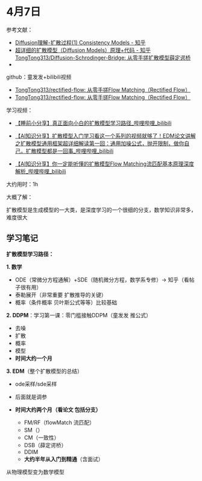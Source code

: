 # 4月7日

参考文献：



- [Diffusion理解-扩散过程(1) Consistency Models - 知乎](https://zhuanlan.zhihu.com/p/8069099812)
- [超详细的扩散模型（Diffusion Models）原理+代码 - 知乎](https://zhuanlan.zhihu.com/p/624221952)[TongTong313/Diffusion-Schrodinger-Bridge: 从零手搓扩散模型薛定谔桥](https://github.com/TongTong313/Diffusion-Schrodinger-Bridge)
- 



github：童发发+bilibili视频

- [TongTong313/rectified-flow: 从零手搓Flow Matching（Rectified Flow）](https://github.com/TongTong313/rectified-flow)
- [TongTong313/rectified-flow: 从零手搓Flow Matching（Rectified Flow）](https://github.com/TongTong313/rectified-flow)





学习视频：

- [【睡前小分享】真正面向小白的扩散模型学习路径_哔哩哔哩_bilibili](https://www.bilibili.com/video/BV15mreYPEbD/?vd_source=46b2ef1f5d3998c3eaf526e0940e3f9f)
- [【AI知识分享】扩散模型入门学习看这一个系列的视频就够了！EDM论文讲解之扩散模型通用框架超详细解读第一回：通用加噪公式，抛开限制，做你自己，扩散模型都是一回事_哔哩哔哩_bilibili](https://www.bilibili.com/video/BV1Uqx3eqEWM/?vd_source=46b2ef1f5d3998c3eaf526e0940e3f9f)

- [【AI知识分享】你一定能听懂的扩散模型Flow Matching流匹配基本原理深度解析_哔哩哔哩_bilibili](https://www.bilibili.com/video/BV1Wv3xeNEds/?vd_source=46b2ef1f5d3998c3eaf526e0940e3f9f)



大约用时：1h



大概了解：

扩散模型是生成模型的一大类，是深度学习的一个很细的分支，数学知识非常多，难度很大







## 学习笔记

**扩散模型学习路径：**



**1. 数学**

- ODE（常微分方程通解）+SDE（随机微分方程，数学系专修）-> 知乎（看帖子很有用）
- 泰勒展开（非常重要 扩散推导的关键）
- 概率（条件概率 贝叶斯公式等等）比较基础



**2. DDPM**：学习第一课：零门槛接触DDPM（童发发 推公式）

- 去噪
- 扩散
- 概率
- 模型
- **时间大约一个月**



**3. EDM**（整个扩散模型的总结）

- ode采样/sde采样

- 后面就是调参
- **时间大约两个月（看论文 包括分支）**
  - FM/RF（flowMatch 流匹配）
  - SM（）
  - CM（一致性）
  - DSB（薛定谔桥）
  - DDIM
  - **大约半年从入门到精通**（含面试）

从物理模型变为数学模型
